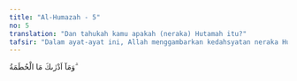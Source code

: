 ```yaml
---
title: "Al-Humazah - 5"
no: 5
translation: "Dan tahukah kamu apakah (neraka) Hutamah itu?"
tafsir: "Dalam ayat-ayat ini, Allah menggambarkan kedahsyatan neraka Huthamah dalam bentuk pertanyaan, \"Tahukah engkau apa Huthamah?\" Allah menjelaskan sendiri bahwa Huthamah adalah api yang disediakan-Nya untuk menyiksa orang-orang yang durhaka dan berdosa. Tidak ada yang mampu mengetahui apa hakikatnya kecuali Allah penciptanya."
---
```


وَمَآ اَدْرٰىكَ مَا الْحُطَمَةُ ۗ
